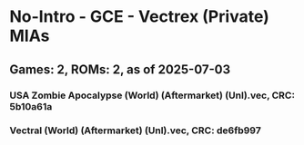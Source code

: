 # No-Intro - GCE - Vectrex (Private) MIAs
## Games: 2, ROMs: 2, as of 2025-07-03

### USA Zombie Apocalypse (World) (Aftermarket) (Unl).vec, CRC: 5b10a61a
### Vectral (World) (Aftermarket) (Unl).vec, CRC: de6fb997
